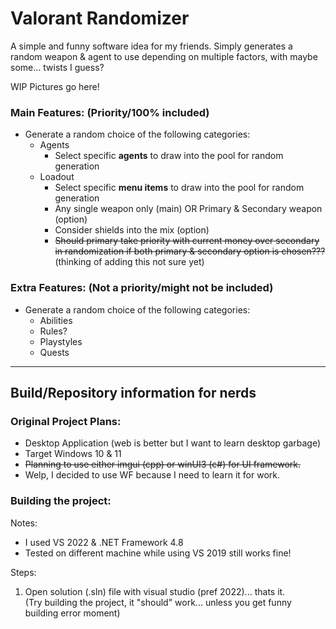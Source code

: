 # Valorant Randomizer
A simple and funny software idea for my friends. Simply generates a random weapon &amp; agent to use depending on multiple factors, with maybe some... twists I guess?

WIP Pictures go here!

### Main Features: (Priority/100% included)
- Generate a random choice of the following categories:
  - Agents
    - Select specific **agents** to draw into the pool for random generation
  - Loadout
    - Select specific **menu items** to draw into the pool for random generation
    - Any single weapon only (main) OR Primary & Secondary weapon (option)
    - Consider shields into the mix (option)
    - ~~Should primary take priority with current money over secondary in randomization if both primary & secondary option is chosen???~~ (thinking of adding this not sure yet)


### Extra Features: (Not a priority/might not be included)
- Generate a random choice of the following categories:
  - Abilities
  - Rules?
  - Playstyles
  - Quests

---

## Build/Repository information for nerds

### Original Project Plans:
- Desktop Application (web is better but I want to learn desktop garbage)
- Target Windows 10 & 11
-  ~~Planning to use either imgui (cpp) or winUI3 (c#) for UI framework.~~
- Welp, I decided to use WF because I need to learn it for work.

### Building the project:
Notes:  
- I used VS 2022 & .NET Framework 4.8
- Tested on different machine while using VS 2019 still works fine!
  
Steps:
1) Open solution (.sln) file with visual studio (pref 2022)... thats it.  
(Try building the project, it "should" work... unless you get funny building error moment)

